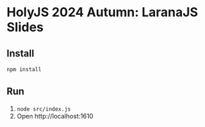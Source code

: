 # HolyJS 2024 Autumn: LaranaJS Slides

## Install

```sh
npm install
```

## Run

1. `node src/index.js`
2. Open http://localhost:1610
